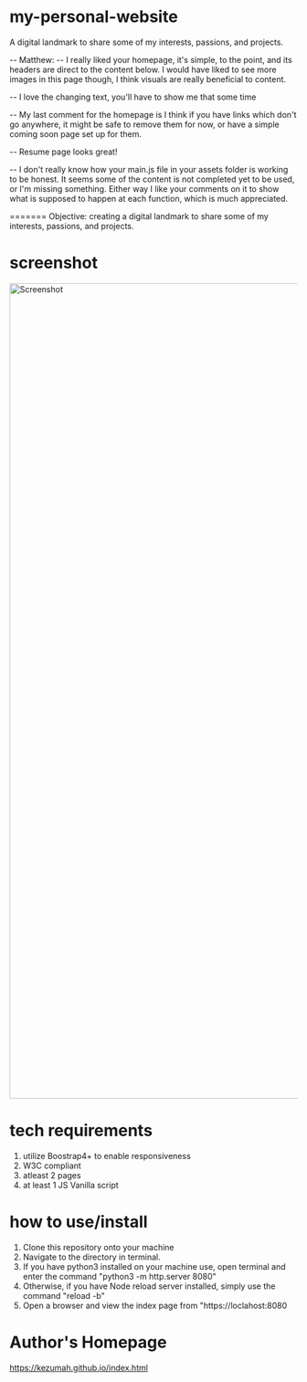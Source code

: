 # my-personal-website

A digital landmark to share some of my interests, passions, and projects.

-- Matthew:
-- I really liked your homepage, it's simple, to the point, and its headers are direct to the content below.  I would have liked to see more images in this page though, I think visuals are really beneficial to content.  

-- I love the changing text, you'll have to show me that some time 

-- My last comment for the homepage is I think if you have links which don't go anywhere, it might be safe to remove them for now, or have a simple coming soon page set up for them.  

-- Resume page looks great!

-- I don't really know how your main.js file in your assets folder is working to be honest.  It seems some of the content is not completed yet to be used, or I'm missing something.  Either way I like your comments on it to show what is supposed to happen at each function, which is much appreciated.  

=======
Objective: creating a digital landmark to share some of my interests, passions, and projects.

# screenshot
<img width="1428" alt="Screenshot" src="https://user-images.githubusercontent.com/20258196/137047174-9aad06be-04c4-4300-8fb8-dc7c4abaaa8e.png">

# tech requirements
1. utilize Boostrap4+ to enable responsiveness
2. W3C compliant
3. atleast 2 pages
4. at least 1 JS Vanilla script

# how to use/install
1. Clone this repository onto your machine
2. Navigate to the directory in terminal.
3. If you have python3 installed on your machine use, open terminal and enter the command "python3 -m http.server 8080"
4. Otherwise, if you have Node reload server installed, simply use the command "reload -b"
5. Open a browser and view the index page from "https://loclahost:8080

# Author's Homepage
https://kezumah.github.io/index.html


